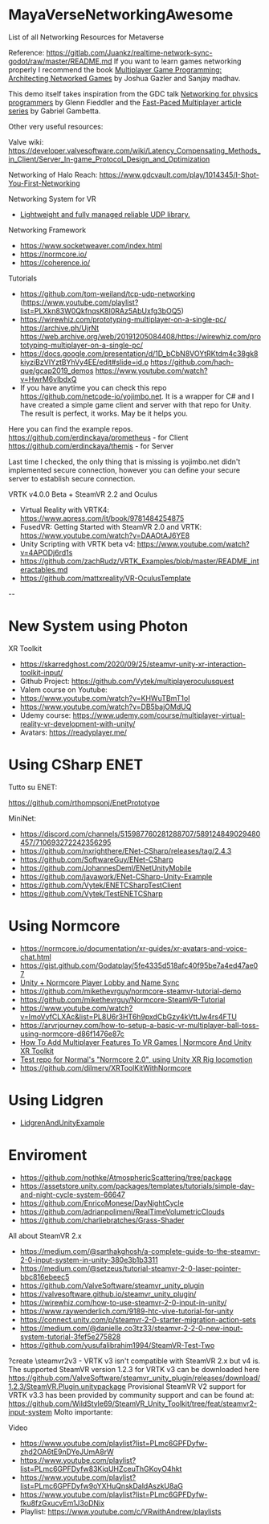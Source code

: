 # MayaVerseNetworkingAwesome
List of all Networking Resources for Metaverse

Reference: https://gitlab.com/Juankz/realtime-network-sync-godot/raw/master/README.md
If you want to learn games networking properly I recommend the book [Multiplayer Game Programming: Architecting Networked Games](https://www.amazon.com/Multiplayer-Game-Programming-Architecting-Networked/dp/0134034309) by Joshua Gazler and Sanjay madhav.

This demo itself takes inspiration from the GDC talk [Networking for physics programmers](https://www.youtube.com/watch?v=Z9X4lysFr64) by Glenn Fieddler and the [Fast-Paced Multiplayer article series](https://www.gabrielgambetta.com/client-server-game-architecture.html) by Gabriel Gambetta.

Other very useful resources:
 
Valve wiki: https://developer.valvesoftware.com/wiki/Latency_Compensating_Methods_in_Client/Server_In-game_Protocol_Design_and_Optimization

Networking of Halo Reach: https://www.gdcvault.com/play/1014345/I-Shot-You-First-Networking

Networking System for VR

- [Lightweight and fully managed reliable UDP library.](https://github.com/MidLevel/Ruffles)

Networking Framework

- https://www.socketweaver.com/index.html
- https://normcore.io/
- https://coherence.io/

Tutorials

- https://github.com/tom-weiland/tcp-udp-networking (https://www.youtube.com/playlist?list=PLXkn83W0QkfnqsK8I0RAz5AbUxfg3bOQ5)
- https://wirewhiz.com/prototyping-multiplayer-on-a-single-pc/ https://archive.ph/UjrNt https://web.archive.org/web/20191205084408/https://wirewhiz.com/prototyping-multiplayer-on-a-single-pc/
- https://docs.google.com/presentation/d/1D_bCbN8VOYtRKtdm4c38gk8kiyziBzVIYztBYhVy4EE/edit#slide=id.p
  https://github.com/hach-que/gcap2019_demos
  https://www.youtube.com/watch?v=HwrM6vlbdxQ
- If you have anytime you can check this repo https://github.com/netcode-io/yojimbo.net.
It is a wrapper for C# and I have created a simple game client and server with that repo for Unity. The result is perfect, it works. May be it helps you.

Here you can find the example repos.
https://github.com/erdinckaya/prometheus - for Client
https://github.com/erdinckaya/themis - for Server

Last time I checked, the only thing that is missing is yojimbo.net didn't implemented secure connection, however you can define your secure server to establish secure connection.

VRTK v4.0.0 Beta + SteamVR 2.2 and Oculus 

- Virtual Reality with VRTK4: https://www.apress.com/it/book/9781484254875
- FusedVR: Getting Started with SteamVR 2.0 and VRTK: https://www.youtube.com/watch?v=DAAOtAJ6YE8
- Unity Scripting with VRTK beta v4: https://www.youtube.com/watch?v=4APODj6rd1s
- https://github.com/zachRudz/VRTK_Examples/blob/master/README_interactables.md
- https://github.com/mattxreality/VR-OculusTemplate

--

# New System using Photon

XR Toolkit

- https://skarredghost.com/2020/09/25/steamvr-unity-xr-interaction-toolkit-input/
- Github Project: https://github.com/Vytek/multiplayeroculusquest
- Valem course on Youtube: 
 - https://www.youtube.com/watch?v=KHWuTBmT1oI
 - https://www.youtube.com/watch?v=DB5bajOMdUQ
- Udemy course: https://www.udemy.com/course/multiplayer-virtual-reality-vr-development-with-unity/
- Avatars: https://readyplayer.me/

# Using CSharp ENET

Tutto su ENET:

https://github.com/rthompsonj/EnetPrototype

MiniNet:

- https://discord.com/channels/515987760281288707/589124849029480457/710693272242356295
- https://github.com/nxrighthere/ENet-CSharp/releases/tag/2.4.3
- https://github.com/SoftwareGuy/ENet-CSharp
- https://github.com/JohannesDeml/ENetUnityMobile
- https://github.com/javawork/ENet-CSharp-Unity-Example
- https://github.com/Vytek/ENETCSharpTestClient
- https://github.com/Vytek/TestENETCSharp

# Using Normcore

- https://normcore.io/documentation/xr-guides/xr-avatars-and-voice-chat.html
- https://gist.github.com/Godatplay/5fe4335d518afc40f95be7a4ed47ae07
- [Unity + Normcore Player Lobby and Name Sync](https://www.youtube.com/watch?v=J78uxCPO4rs)
- https://github.com/mikethevrguy/normcore-steamvr-tutorial-demo
- https://github.com/mikethevrguy/Normcore-SteamVR-Tutorial
- https://www.youtube.com/watch?v=ImoVyfCLXAc&list=PL8U6r3HT6h9pxdCbGzy4kVttJw4rs4FTU
- https://arvrjourney.com/how-to-setup-a-basic-vr-multiplayer-ball-toss-using-normcore-d86f1476e87c
- [How To Add Multiplayer Features To VR Games | Normcore And Unity XR Toolkit](https://www.youtube.com/watch?v=T9UNM88YICc)
- [Test repo for Normal's "Normcore 2.0", using Unity XR Rig locomotion](https://github.com/tedbarnett/NormcoreXR)
- https://github.com/dilmerv/XRToolKitWithNormcore

# Using Lidgren

- [LidgrenAndUnityExample](https://github.com/joeythelantern/LidgrenAndUnityExample)

# Enviroment

- https://github.com/nothke/AtmosphericScattering/tree/package
- https://assetstore.unity.com/packages/templates/tutorials/simple-day-and-night-cycle-system-66647
- https://github.com/EnricoMonese/DayNightCycle
- https://github.com/adrianpolimeni/RealTimeVolumetricClouds
- https://github.com/charliebratches/Grass-Shader

All about SteamVR 2.x

- https://medium.com/@sarthakghosh/a-complete-guide-to-the-steamvr-2-0-input-system-in-unity-380e3b1b3311
- https://medium.com/@setzeus/tutorial-steamvr-2-0-laser-pointer-bbc816ebeec5
- https://github.com/ValveSoftware/steamvr_unity_plugin
- https://valvesoftware.github.io/steamvr_unity_plugin/ 
- https://wirewhiz.com/how-to-use-steamvr-2-0-input-in-unity/ 
- https://www.raywenderlich.com/9189-htc-vive-tutorial-for-unity
- https://connect.unity.com/p/steamvr-2-0-starter-migration-action-sets 
- https://medium.com/@danielle.co3tz33/steamvr-2-2-0-new-input-system-tutorial-3fef5e275828
- https://github.com/yusufalibrahim1994/SteamVR-Test-Two

?create \steamvr2v3 - VRTK v3 isn't compatible with SteamVR 2.x but v4 is. The supported SteamVR version 1.2.3 for VRTK v3 can be downloaded here https://github.com/ValveSoftware/steamvr_unity_plugin/releases/download/1.2.3/SteamVR.Plugin.unitypackage Provisional SteamVR V2 support for VRTK v3.3 has been provided by community support and can be found at: https://github.com/WildStyle69/SteamVR_Unity_Toolkit/tree/feat/steamvr2-input-system
Molto importante:


Video
* https://www.youtube.com/playlist?list=PLmc6GPFDyfw-zhd2OA6tE9nDYeJUmA8rW
* https://www.youtube.com/playlist?list=PLmc6GPFDyfw83KiqUHZceuThGKoyO4hkt
* https://www.youtube.com/playlist?list=PLmc6GPFDyfw9oYXHuQnskDaldAszkU8aG
* https://www.youtube.com/playlist?list=PLmc6GPFDyfw-fku8fzGxucvEm1J3oDNix
* Playlist: https://www.youtube.com/c/VRwithAndrew/playlists
